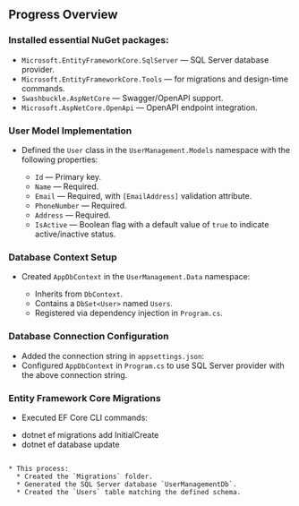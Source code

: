 ## Progress Overview

### Installed essential NuGet packages:

  * `Microsoft.EntityFrameworkCore.SqlServer` — SQL Server database provider.
  * `Microsoft.EntityFrameworkCore.Tools` — for migrations and design-time commands.
  * `Swashbuckle.AspNetCore` — Swagger/OpenAPI support.
  * `Microsoft.AspNetCore.OpenApi` — OpenAPI endpoint integration.

### User Model Implementation

* Defined the `User` class in the `UserManagement.Models` namespace with the following properties:

  * `Id` — Primary key.
  * `Name` — Required.
  * `Email` — Required, with `[EmailAddress]` validation attribute.
  * `PhoneNumber` — Required.
  * `Address` — Required.
  * `IsActive` — Boolean flag with a default value of `true` to indicate active/inactive status.

### Database Context Setup

* Created `AppDbContext` in the `UserManagement.Data` namespace:

  * Inherits from `DbContext`.
  * Contains a `DbSet<User>` named `Users`.
  * Registered via dependency injection in `Program.cs`.

### Database Connection Configuration

* Added the connection string in `appsettings.json`:
* Configured `AppDbContext` in `Program.cs` to use SQL Server provider with the above connection string.

### Entity Framework Core Migrations

* Executed EF Core CLI commands:
- dotnet ef migrations add InitialCreate
- dotnet ef database update
```

* This process:
  * Created the `Migrations` folder.
  * Generated the SQL Server database `UserManagementDb`.
  * Created the `Users` table matching the defined schema.
 



